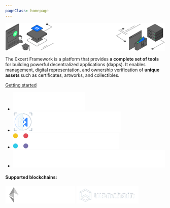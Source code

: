 ```yaml
---
pageClass: homepage
---
```


![0xcert](./assets/hero-image.svg)

<div class="intro">
  <p>
    The 0xcert Framework is a platform that provides <strong>a complete set of tools</strong> for building powerful decentralized applications (dapps). It enables management, digital representation, and ownership verification of <strong>unique assets </strong> such as certificates, artworks, and collectibles.
  </p>
</div>

<a href="/introduction/getting-started.html" class="button">Getting started</a>

<ul class="products">
  <li><a href="https://0xcert.org" target="_blank"><img src="./assets/logo_0xcert.svg"/></a></li>
  <li><a href="https://erc721validator.org" target="_blank"><img src="./assets/logo_validator.svg"/></a></li>
  <li><a href="https://swapmarket.com" target="_blank"><img src="./assets/logo_swapmarket.svg"/></a></li>
  <li><a href="https://nonfungiblealliance.org" target="_blank"><img src="./assets/logo_alliance.svg"/></a></li>
</ul>

<div class="blockchains">
  <h4>Supported blockchains:</h4>  
  <img src="./assets/ethereum.png"/>
  <img src="./assets/wanchain.png"/>
</div>
